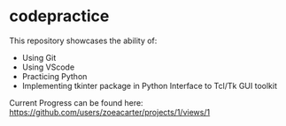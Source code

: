 # codepractice
This repository showcases the ability of:
- Using Git
- Using VScode
- Practicing Python
- Implementing tkinter package in Python Interface to Tcl/Tk GUI toolkit


Current Progress can be found here:
https://github.com/users/zoeacarter/projects/1/views/1
